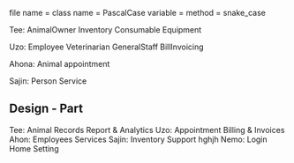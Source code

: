 file name = class name =  PascalCase
variable = method = snake_case

Tee: 
   AnimalOwner
   Inventory
   Consumable
   Equipment
    
Uzo:
    Employee
    Veterinarian
    GeneralStaff
    BillInvoicing
    
Ahona:
     Animal
     appointment

Sajin:
     Person
     Service
     
Design - Part
---------------
Tee:
     Animal Records
     Report & Analytics
Uzo:
     Appointment
     Billing & Invoices
Ahon:
     Employees
     Services
Sajin:
     Inventory
     Support
     hghjh
Nemo:
     Login
     Home
     Setting
    
    
